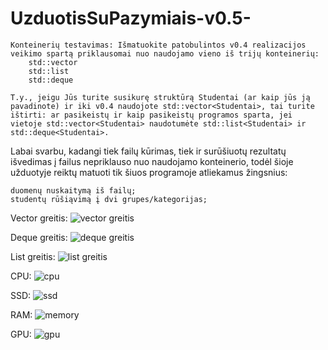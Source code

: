 # UzduotisSuPazymiais-v0.5-

    Konteinerių testavimas: Išmatuokite patobulintos v0.4 realizacijos veikimo spartą priklausomai nuo naudojamo vieno iš trijų konteinerių:
        std::vector
        std::list
        std::deque

    T.y., jeigu Jūs turite susikurę struktūrą Studentai (ar kaip jūs ją pavadinote) ir iki v0.4 naudojote std::vector<Studentai>, tai turite ištirti: ar pasikeistų ir kaip pasikeistų programos sparta, jei vietoje std::vector<Studentai> naudotumėte std::list<Studentai> ir std::deque<Studentai>.

Labai svarbu, kadangi tiek failų kūrimas, tiek ir surūšiuotų rezultatų išvedimas į failus nepriklauso nuo naudojamo konteinerio, todėl šioje užduotyje reiktų matuoti tik šiuos programoje atliekamus žingsnius:

    duomenų nuskaitymą iš failų;
    studentų rūšiąvimą į dvi grupes/kategorijas;
    
Vector greitis: ![vector greitis](https://user-images.githubusercontent.com/78845735/115778686-b70b8a80-a3bf-11eb-96a0-b0395d09792e.png)

Deque greitis: ![deque greitis](https://user-images.githubusercontent.com/78845735/115778702-bf63c580-a3bf-11eb-8491-a01bf8272d7a.png)

List greitis: ![list greitis](https://user-images.githubusercontent.com/78845735/115778728-c5f23d00-a3bf-11eb-8691-5dfedbc15a36.png)

CPU: ![cpu](https://user-images.githubusercontent.com/78845735/115778991-11a4e680-a3c0-11eb-9ed7-0f06b6a75f7c.png)

SSD: ![ssd](https://user-images.githubusercontent.com/78845735/115779011-17023100-a3c0-11eb-853f-92859ca3caab.png)

RAM: ![memory](https://user-images.githubusercontent.com/78845735/115779022-1bc6e500-a3c0-11eb-9d1a-6d962ec24579.png)

GPU: ![gpu](https://user-images.githubusercontent.com/78845735/115779038-21242f80-a3c0-11eb-80e1-929a6dcf3ca3.png)
